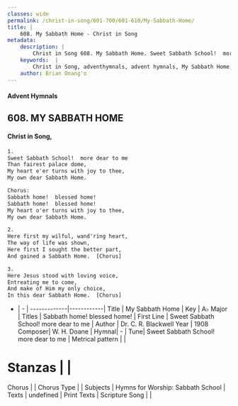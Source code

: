 ```yaml
---
classes: wide
permalink: /christ-in-song/601-700/601-610/My-Sabbath-Home/
title: |
    608. My Sabbath Home - Christ in Song
metadata:
    description: |
        Christ in Song 608. My Sabbath Home. Sweet Sabbath School!  more dear to me Than fairest palace dome, My heart e'er turns with joy to thee, My own dear Sabbath Home. Chorus: Sabbath home!  blessed home! Sabbath home!  blessed home! My heart o'er turns with joy to thee, My own dear Sabbath Home.
    keywords:  |
        Christ in Song, adventhymnals, advent hymnals, My Sabbath Home, Sweet Sabbath School!  more dear to me. Sabbath home!  blessed home!
    author: Brian Onang'o
---
```


#### Advent Hymnals
## 608. MY SABBATH HOME
####  Christ in Song,

```txt
1.
Sweet Sabbath School!  more dear to me
Than fairest palace dome,
My heart e'er turns with joy to thee,
My own dear Sabbath Home.

Chorus:
Sabbath home!  blessed home!
Sabbath home!  blessed home!
My heart o'er turns with joy to thee,
My own dear Sabbath Home.

2.
Here first my wilful, wand'ring heart,
The way of life was shown,
Here first I sought the better part,
And gained a Sabbath Home.  [Chorus]

3.
Here Jesus stood with loving voice,
Entreating me to come,
And make of Him my only choice,
In this dear Sabbath Home.  [Chorus]

```

- |   -  |
-------------|------------|
Title | My Sabbath Home |
Key | A♭ Major |
Titles | Sabbath home!  blessed home! |
First Line | Sweet Sabbath School!  more dear to me |
Author | Dr. C. R. Blackwell
Year | 1908
Composer| W. H. Doane |
Hymnal|  - |
Tune| Sweet Sabbath School!  more dear to me |
Metrical pattern | |
# Stanzas |  |
Chorus |  |
Chorus Type |  |
Subjects | Hymns for Worship: Sabbath School |
Texts | undefined |
Print Texts | 
Scripture Song |  |
    
